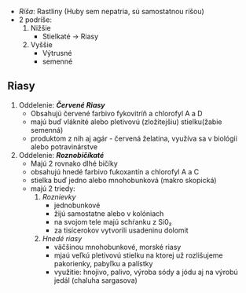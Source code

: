 - *Ríša*: Rastliny (Huby sem nepatria, sú samostatnou ríšou)
- 2 podríše:
	1. Nižšie
		- Stielkaté -> Riasy
	2. Vyššie
		- Výtrusné
		- semenné

## Riasy
1. Oddelenie: ***Červené Riasy***
	- Obsahujú červené farbivo fykovitríň a chlorofyl A a D
	- majú buď vláknité alebo pletivovú (zložitejšiu) stielku(žabie semenná)
	- produktom z nih aj agár - červená želatina, využíva sa v biológii alebo potravinárstve
2. Oddelenie: ***Roznobičíkaté***
	- Majú 2 rovnako dlhé bičíky
	- obsahujú hnedé farbivo fukoxantín a chlorofyl A a C
	- stielka buď jedno alebo mnohobunková (makro skopická) 
	- majú 2 triedy: 
		1. *Roznievky*
			- jednobunkové
			- žijú samostatne alebo v kolóniach
			- na svojom tele majú schŕanku z Si0₂
			- za tisícerokov vytvorili usadeninu dolomit
		2. *Hnedé riasy*
			- väčšinou mnohobunkové, morské riasy
			- mjaú veľkú pletivovú stielku na ktorej už rozlišujeme pakorienky, pabyľku a palístky
			- využitie: hnojivo, palivo, výroba sódy a jódu aj na výrobú jedál (chaluha sargasova)